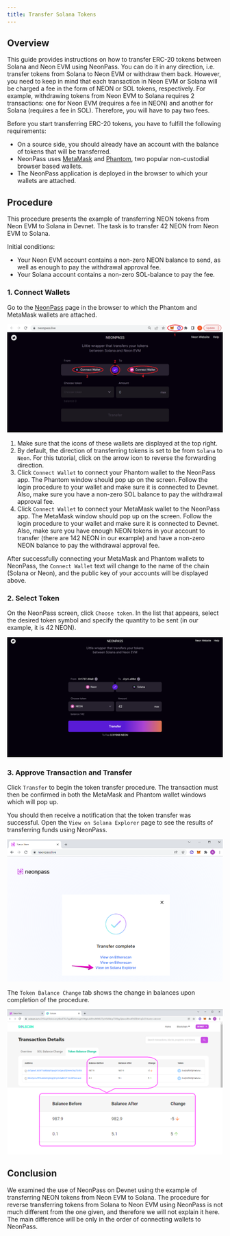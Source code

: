 ```yaml
---
title: Transfer Solana Tokens
---
```


## Overview
This guide provides instructions on how to transfer ERC-20 tokens between Solana and Neon EVM using NeonPass. You can do it in any direction, i.e. transfer tokens from Solana to Neon EVM or withdraw them back. However, you need to keep in mind that each transaction in Neon EVM or Solana will be charged a fee in the form of NEON or SOL tokens, respectively. For example, withdrawing tokens from Neon EVM to Solana requires 2 transactions: one for Neon EVM (requires a fee in NEON) and another for Solana (requires a fee in SOL). Therefore, you will have to pay two fees.

Before you start transferring ERC-20 tokens, you have to fulfill the following requirements:
  * On a source side, you should already have an account with the balance of tokens that will be transferred.
  * NeonPass uses [MetaMask](about/terminology.md#metamask) and [Phantom](about/terminology.md#phantom), two popular non-custodial browser based wallets.
  * The NeonPass application is deployed in the browser to which your wallets are attached.

## Procedure
This procedure presents the example of transferring NEON tokens from Neon EVM to Solana in Devnet. The task is to transfer 42 NEON from Neon EVM to Solana.

Initial conditions:
  * Your Neon EVM account contains a non-zero NEON balance to send, as well as enough to pay the withdrawal approval fee.
  * Your Solana account contains a non-zero SOL-balance to pay the fee.

### 1. Connect Wallets
Go to the [NeonPass](https://neonpass.live/) page in the browser to which the Phantom and MetaMask wallets are attached.

<div className='neon-img-box-600' style={{textAlign: 'center'}}>

![](img/transfer-spl-1.png)

</div>

1. Make sure that the icons of these wallets are displayed at the top right.
2. By default, the direction of transferring tokens is set  to be from `Solana` to `Neon`. For this tutorial, click on the arrow icon to reverse the forwarding direction.
3. Click `Connect Wallet` to connect your Phantom wallet to the NeonPass app. The Phantom window should pop up on the screen. Follow the login procedure to your wallet and make sure it is connected to Devnet. Also, make sure you have a non-zero SOL balance to pay the withdrawal approval fee.
4. Click `Connect Wallet` to connect your MetaMask wallet to the NeonPass app. The MetaMask window should pop up on the screen. Follow the login procedure to your wallet and make sure it is connected to Devnet. Also, make sure you have enough NEON tokens in your account to transfer (there are 142 NEON in our example) and have a non-zero NEON balance to pay the withdrawal approval fee.

After successfully connecting your MetaMask and Phantom wallets to NeonPass, the `Connect Wallet` text will change to the name of the chain (Solana or Neon), and the public key of your accounts will be displayed above.

### 2. Select Token
On the NeonPass screen, click `Choose token`. In the list that appears, select the desired token symbol and specify the quantity to be sent (in our example, it is 42 NEON).

<div className='neon-img-box-300' style={{textAlign: 'center'}}>

![](img/transfer-spl-3.png)

</div>

### 3. Approve Transaction and Transfer
Click `Transfer` to begin the token transfer procedure. The transaction must then be confirmed in both the MetaMask and Phantom wallet windows which will pop up.

You should then receive a notification that the token transfer was successful. Open the `View on Solana Explorer` page to see the results of transferring funds using NeonPass.

<div className='neon-img-box-600' style={{textAlign: 'center'}}>

![](img/transfer-spl-9.png)

</div>

The `Token Balance Change` tab shows the change in balances upon completion of the procedure.

<div className='neon-img-box-600' style={{textAlign: 'center'}}>

![](img/transfer-spl-10.png)

</div>

## Conclusion

We examined the use of NeonPass on Devnet using the example of transferring NEON tokens from Neon EVM to Solana. The procedure for reverse transferring tokens from Solana to Neon EVM using NeonPass is not much different from the one given, and therefore we will not explain it here. The main difference will be only in the order of connecting wallets to NeonPass.
